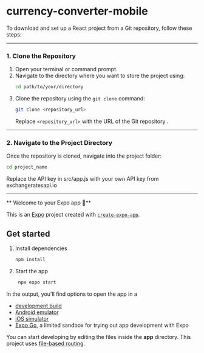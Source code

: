 # currency-converter-mobile
To download and set up a React project from a Git repository, follow these steps:

---

### **1. Clone the Repository**
1. Open your terminal or command prompt.
2. Navigate to the directory where you want to store the project using:
   ```bash
   cd path/to/your/directory
   ```
3. Clone the repository using the `git clone` command:
   ```bash
   git clone <repository_url>
   ```
   Replace `<repository_url>` with the URL of the Git repository .
   

---

### **2. Navigate to the Project Directory**
Once the repository is cloned, navigate into the project folder:
```bash
cd project_name
```
Replace the API key in src/app.js with your own API key from exchangeratesapi.io

---
** Welcome to your Expo app 👋**

This is an [Expo](https://expo.dev) project created with [`create-expo-app`](https://www.npmjs.com/package/create-expo-app).

## Get started

1. Install dependencies

   ```bash
   npm install
   ```

2. Start the app

   ```bash
    npx expo start
   ```

In the output, you'll find options to open the app in a

- [development build](https://docs.expo.dev/develop/development-builds/introduction/)
- [Android emulator](https://docs.expo.dev/workflow/android-studio-emulator/)
- [iOS simulator](https://docs.expo.dev/workflow/ios-simulator/)
- [Expo Go](https://expo.dev/go), a limited sandbox for trying out app development with Expo

You can start developing by editing the files inside the **app** directory. This project uses [file-based routing](https://docs.expo.dev/router/introduction).


```
